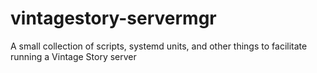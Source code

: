 # vintagestory-servermgr
A small collection of scripts, systemd units, and other things to facilitate running a Vintage Story server
